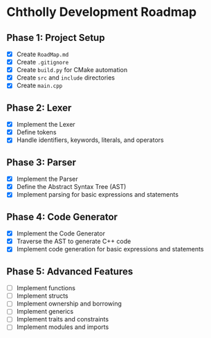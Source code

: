 # Chtholly Development Roadmap

## Phase 1: Project Setup
- [x] Create `RoadMap.md`
- [x] Create `.gitignore`
- [x] Create `build.py` for CMake automation
- [x] Create `src` and `include` directories
- [x] Create `main.cpp`

## Phase 2: Lexer
- [x] Implement the Lexer
- [x] Define tokens
- [x] Handle identifiers, keywords, literals, and operators

## Phase 3: Parser
- [x] Implement the Parser
- [x] Define the Abstract Syntax Tree (AST)
- [x] Implement parsing for basic expressions and statements

## Phase 4: Code Generator
- [x] Implement the Code Generator
- [x] Traverse the AST to generate C++ code
- [x] Implement code generation for basic expressions and statements

## Phase 5: Advanced Features
- [ ] Implement functions
- [ ] Implement structs
- [ ] Implement ownership and borrowing
- [ ] Implement generics
- [ ] Implement traits and constraints
- [ ] Implement modules and imports
